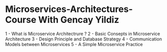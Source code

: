 # Microservices-Architectures-Course With Gencay Yildiz 

1 - What is Microservice Architectrure ? 
2 - Basic Consepts in Microservice Architecture 
3 - Design Principle and Database Strategy
4 - Communication Models between Microservices 
5 - A Simple Microservice Practice
